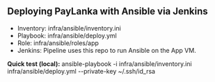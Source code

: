 ﻿## Deploying PayLanka with Ansible via Jenkins

- Inventory: infra/ansible/inventory.ini
- Playbook:  infra/ansible/deploy.yml
- Role:      infra/ansible/roles/app
- Jenkins:   Pipeline uses this repo to run Ansible on the App VM.

**Quick test (local):**
ansible-playbook -i infra/ansible/inventory.ini infra/ansible/deploy.yml --private-key ~/.ssh/id_rsa
